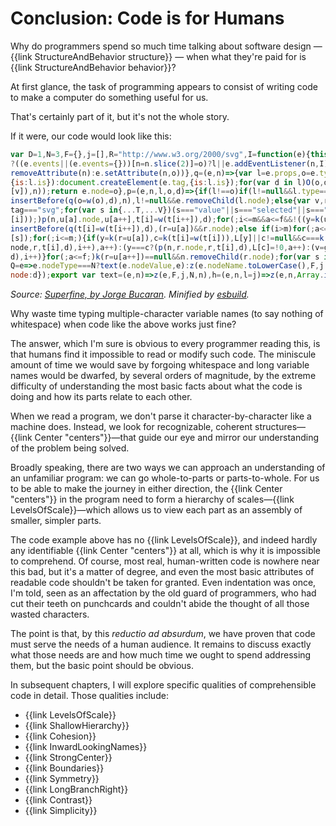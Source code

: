 # Conclusion: Code is for Humans

<div class="summary-block">

Why do programmers spend so much time talking about software design — {{link StructureAndBehavior structure}} — when what they're paid for is {{link StructureAndBehavior behavior}}?

</div>

At first glance, the task of programming appears to consist of writing code to make a computer do something useful for us.

That's certainly part of it, but it's not the whole story.

If it were, our code would look like this:

```js
var D=1,N=3,F={},j=[],R="http://www.w3.org/2000/svg",I=function(e){this.events[e.type](e)},k=e=>e==null?e:e.key,O=(e,n,l,o,d)=>{n==="key"||(n[0]==="o"&&n[1]==="n"
?((e.events||(e.events={}))[n=n.slice(2)]=o)?l||e.addEventListener(n,I):e.removeEventListener(n,I):!d&&n!=="list"&&n!=="form"&&n in e?e[n]=o??"":o==null||o===!1?e.
removeAttribute(n):e.setAttribute(n,o))},q=(e,n)=>{var l=e.props,o=e.type===N?document.createTextNode(e.tag):(n=n||e.tag==="svg")?document.createElementNS(R,e.tag,
{is:l.is}):document.createElement(e.tag,{is:l.is});for(var d in l)O(o,d,null,l[d],n);for(var v=0;v<e.children.length;v++)o.appendChild(q(e.children[v]=w(e.children
[v]),n));return e.node=o},p=(e,n,l,o,d)=>{if(l!==o)if(l!=null&&l.type===N&&o.type===N)l.tag!==o.tag&&(n.nodeValue=o.tag);else if(l==null||l.tag!==o.tag)n=e.
insertBefore(q(o=w(o),d),n),l!=null&&e.removeChild(l.node);else{var v,r,y,c,T=l.props,V=o.props,u=l.children,t=o.children,a=0,i=0,f=u.length-1,m=t.length-1;d=d||o.
tag==="svg";for(var s in{...T,...V})(s==="value"||s==="selected"||s==="checked"?n[s]:T[s])!==V[s]&&O(n,s,T[s],V[s],d);for(;i<=m&&a<=f&&!((y=k(u[a]))==null||y!==k(t
[i]));)p(n,u[a].node,u[a++],t[i]=w(t[i++]),d);for(;i<=m&&a<=f&&!((y=k(u[f]))==null||y!==k(t[m]));)p(n,u[f].node,u[f--],t[m]=w(t[m--]),d);if(a>f)for(;i<=m;)n.
insertBefore(q(t[i]=w(t[i++]),d),(r=u[a])&&r.node);else if(i>m)for(;a<=f;)n.removeChild(u[a++].node);else{for(var g={},L={},s=a;s<=f;s++)(y=u[s].key)!=null&&(g[y]=u
[s]);for(;i<=m;){if(y=k(r=u[a]),c=k(t[i]=w(t[i])),L[y]||c!=null&&c===k(u[a+1])){y==null&&n.removeChild(r.node),a++;continue}c==null||l.type===D?(y==null&&(p(n,r&&r.
node,r,t[i],d),i++),a++):(y===c?(p(n,r.node,r,t[i],d),L[c]=!0,a++):(v=g[c])!=null?(p(n,n.insertBefore(v.node,r&&r.node),v,t[i],d),L[c]=!0):p(n,r&&r.node,null,t[i],
d),i++)}for(;a<=f;)k(r=u[a++])==null&&n.removeChild(r.node);for(var s in g)L[s]==null&&n.removeChild(g[s].node)}}return o.node=n},w=e=>e!==!0&&e!==!1&&e?e:text(""),
Q=e=>e.nodeType===N?text(e.nodeValue,e):z(e.nodeName.toLowerCase(),F,j.map.call(e.childNodes,Q),D,e),z=(e,n,l,o,d)=>({tag:e,props:n,key:n.key,children:l,type:o,
node:d});export var text=(e,n)=>z(e,F,j,N,n),h=(e,n,l=j)=>z(e,n,Array.isArray(l)?l:[l]),patch=(e,n)=>((e=p(e.parentNode,e,e.vdom||Q(e),n)).vdom=n,e);
```

<cite>Source: [Superfine, by Jorge Bucaran](https://github.com/jorgebucaran/superfine). Minified by [esbuild](https://esbuild.github.io/).</cite>

Why waste time typing multiple-character variable names (to say
nothing of whitespace) when code like the above works just fine?

The answer, which I'm sure is obvious to every programmer
reading this, is that humans find it impossible to read or modify
such code. The miniscule amount of time we would save by forgoing
whitespace and long variable names would be dwarfed, by several orders of
magnitude, by the extreme difficulty of understanding the
most basic facts about what the code is doing and how its parts
relate to each other.

When we read a program, we don't parse it character-by-character like
a machine does. Instead, we look for recognizable, coherent structures—{{link Center "centers"}}—that
guide our eye and mirror our understanding of the problem being solved.

Broadly speaking, there are two ways we can approach an understanding of an unfamiliar program:
we can go whole-to-parts or parts-to-whole. For us to be able to
make the journey in either direction, the {{link Center "centers"}} in
the program need to form a hierarchy of scales—{{link LevelsOfScale}}—which
allows us to view each part as an assembly of smaller, simpler parts.

The code example above has no {{link LevelsOfScale}}, and indeed hardly
any identifiable {{link Center "centers"}} at all, which is why it is
impossible to comprehend. Of course, most real, human-written code is
nowhere near this bad, but it's a matter of degree, and even the most
basic attributes of readable code shouldn't be taken for granted. Even
indentation was once, I'm told, seen as an affectation by the old guard of programmers,
who had cut their teeth on punchcards and couldn't abide the thought of all those wasted characters.

The point is that, by this _reductio ad absurdum_, we have proven that code
must serve the needs of a human audience.  It remains to discuss
exactly what those needs are and how much time we ought to spend
addressing them, but the basic point should be obvious.

In subsequent chapters, I will explore specific qualities of comprehensible
code in detail. Those qualities include:

- {{link LevelsOfScale}}
- {{link ShallowHierarchy}}
- {{link Cohesion}}
- {{link InwardLookingNames}}
- {{link StrongCenter}}
- {{link Boundaries}}
- {{link Symmetry}}
- {{link LongBranchRight}}
- {{link Contrast}}
- {{link Simplicity}}